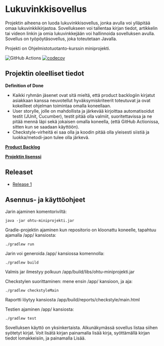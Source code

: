 # Lukuvinkkisovellus
Projektin aiheena on luoda lukuvinkkisovellus, jonka avulla voi ylläpitää omaa lukuvinkkikirjastoa. Sovellukseen voi tallentaa kirjan tiedot, artikkelin tai videon linkin ja omia lukuvinkkejään voi hallinnoida sovelluksen avulla. Sovellus on työpöytäsovellus, joka toteutetaan Javalla.  

Projekti on Ohjelmistotuotanto-kurssin miniprojekti.  

![GitHub Actions](https://github.com/tapanih/ohtu-miniprojekti/workflows/Java%20CI%20with%20Gradle/badge.svg)
[![codecov](https://codecov.io/gh/tapanih/ohtu-miniprojekti/branch/main/graph/badge.svg?token=MRV2CG3F85)](https://codecov.io/gh/tapanih/ohtu-miniprojekti)

## Projektin oleelliset tiedot
**Definition of Done**  
* Kaikki ryhmän jäsenet ovat sitä mieltä, että product backlogiin kirjatut asiakkaan kanssa neuvotellut hyväksymiskriteerit toteutuvat ja ovat kokeilleet ohjelman toimintaa omalla koneellaan. 
* User storylle, jolle on mahdollista ja järkevää kirjoittaa automatisoidut testit (JUnit, Cucumber), testit pitää olla valmiit, suoritettavissa ja ne pitää mennä läpi sekä jokaisen omalla koneella, (että GitHub Actionissa, sitten kun se saadaan käyttöön).  
* Checkstyle-virheitä ei saa olla ja koodin pitää olla yleisesti siistiä ja luokka/metodi-jaon tulee olla järkevä.  
  
**[Product Backlog](https://docs.google.com/spreadsheets/d/1f-38FdB34sLDpAlHOOb8wHRx4k4TWji5HSkWHmvbnTc/)**

**[Projektin lisenssi](https://github.com/tapanih/ohtu-miniprojekti/blob/main/LICENSE.md)**

## Releaset ## 

+ [Release 1](https://github.com/tapanih/ohtu-miniprojekti/releases/tag/release1)

## Asennus- ja käyttöohjeet ##

Jarin ajaminen komentoriviltä:

`java -jar ohtu-miniprojekti.jar`

Gradle-projektin ajaminen kun repositorio on kloonattu koneelle, tapahtuu ajamalla /app/ kansiosta:

`./gradlew run`

Jarin voi generoida /app/ kansiossa komennolla:

`./gradlew build`

Valmis jar ilmestyy polkuun /app/build/libs/ohtu-miniprojekti.jar

Checkstylen suorittaminen: mene ensin /app/ kansioon, ja aja:

`./gradlew checkstyleMain`

Raportti löytyy kansiosta /app/build/reports/checkstyle/main.html

Testien ajaminen /app/ kansiosta:

`./gradlew test`

Sovelluksen käyttö on yksinkertaista. Alkunäkymässä sovellus listaa siihen syötetyt kirjat. Voit lisätä kirjan painamalla lisää kirja, syöttämällä kirjan tiedot lomakkeisiin, ja painamalla Lisää.
